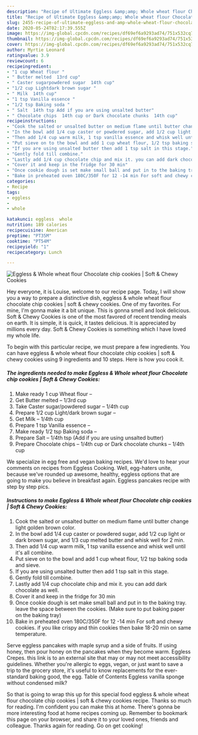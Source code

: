 ```yaml
---
description: "Recipe of Ultimate Eggless &amp;amp; Whole wheat flour Chocolate chip cookies | Soft &amp;amp; Chewy Cookies"
title: "Recipe of Ultimate Eggless &amp;amp; Whole wheat flour Chocolate chip cookies | Soft &amp;amp; Chewy Cookies"
slug: 2455-recipe-of-ultimate-eggless-and-amp-whole-wheat-flour-chocolate-chip-cookies-soft-and-amp-chewy-cookies
date: 2020-05-24T02:17:39.555Z
image: https://img-global.cpcdn.com/recipes/df69ef6a9293ad74/751x532cq70/eggless-whole-wheat-flour-chocolate-chip-cookies-soft-chewy-cookies-recipe-main-photo.jpg
thumbnail: https://img-global.cpcdn.com/recipes/df69ef6a9293ad74/751x532cq70/eggless-whole-wheat-flour-chocolate-chip-cookies-soft-chewy-cookies-recipe-main-photo.jpg
cover: https://img-global.cpcdn.com/recipes/df69ef6a9293ad74/751x532cq70/eggless-whole-wheat-flour-chocolate-chip-cookies-soft-chewy-cookies-recipe-main-photo.jpg
author: Myrtie Leonard
ratingvalue: 3.9
reviewcount: 6
recipeingredient:
- "1 cup Wheat flour "
- " Butter melted  13rd cup"
- " Caster sugarpowdered sugar  14th cup"
- "1/2 cup Lightdark brown sugar "
- " Milk  14th cup"
- "1 tsp Vanilla essence "
- "1/2 tsp Baking soda "
- " Salt  14th tsp Add if you are using unsalted butter"
- " Chocolate chips  14th cup or Dark chocolate chunks  14th cup"
recipeinstructions:
- "Cook the salted or unsalted butter on medium flame until butter change light golden brown color."
- "In the bowl add 1/4 cup caster or powdered sugar, add 1/2 cup light or dark brown sugar, and 1/3 cup melted butter and whisk well for 2 min."
- "Then add 1/4 cup warm milk, 1 tsp vanilla essence and whisk well until it&#39;s all combine."
- "Put sieve on to the bowl and add 1 cup wheat flour, 1/2 tsp baking soda and sieve."
- "If you are using unsalted butter then add 1 tsp salt in this stage."
- "Gently fold till combine."
- "Lastly add 1/4 cup chocolate chip and mix it. you can add dark chocolate as well."
- "Cover it and keep in the fridge for 30 min"
- "Once cookie dough is set make small ball and put in to the baking tray. leave the space between the cookies. (Make sure to put baking paper on the baking tray)"
- "Bake in preheated oven 180C/350F for 12 -14 min For soft and chewy cookies. if you like crispy and thin cookies then bake 18-20 min on same temperature."
categories:
- Recipe
tags:
- eggless
- 
- whole

katakunci: eggless  whole 
nutrition: 189 calories
recipecuisine: American
preptime: "PT35M"
cooktime: "PT54M"
recipeyield: "1"
recipecategory: Lunch

---
```



![Eggless &amp; Whole wheat flour Chocolate chip cookies | Soft &amp; Chewy Cookies](https://img-global.cpcdn.com/recipes/df69ef6a9293ad74/751x532cq70/eggless-whole-wheat-flour-chocolate-chip-cookies-soft-chewy-cookies-recipe-main-photo.jpg)

Hey everyone, it is Louise, welcome to our recipe page. Today, I will show you a way to prepare a distinctive dish, eggless &amp; whole wheat flour chocolate chip cookies | soft &amp; chewy cookies. One of my favorites. For mine, I'm gonna make it a bit unique. This is gonna smell and look delicious.
 Soft &amp; Chewy Cookies is one of the most favored of recent trending meals on earth. It is simple, it is quick, it tastes delicious. It is appreciated by millions every day.  Soft &amp; Chewy Cookies is something which I have loved my whole life.


To begin with this particular recipe, we must prepare a few ingredients. You can have eggless &amp; whole wheat flour chocolate chip cookies | soft &amp; chewy cookies using 9 ingredients and 10 steps. Here is how you cook it.

<!--inarticleads1-->

##### The ingredients needed to make Eggless &amp; Whole wheat flour Chocolate chip cookies | Soft &amp; Chewy Cookies:

1. Make ready 1 cup Wheat flour –
1. Get  Butter melted – 1/3rd cup
1. Take  Caster sugar/powdered sugar – 1/4th cup
1. Prepare 1/2 cup Light/dark brown sugar –
1. Get  Milk – 1/4th cup
1. Prepare 1 tsp Vanilla essence –
1. Make ready 1/2 tsp Baking soda –
1. Prepare  Salt – 1/4th tsp (Add if you are using unsalted butter)
1. Prepare  Chocolate chips – 1/4th cup or Dark chocolate chunks – 1/4th cup


We specialize in egg free and vegan baking recipes. We&#39;d love to hear your comments on recipes from Eggless Cooking. Well, egg-haters unite, because we&#39;ve rounded up awesome, healthy, eggless options that are going to make you believe in breakfast again. Eggless pancakes recipe with step by step pics. 

<!--inarticleads2-->

##### Instructions to make Eggless &amp; Whole wheat flour Chocolate chip cookies | Soft &amp; Chewy Cookies:

1. Cook the salted or unsalted butter on medium flame until butter change light golden brown color.
1. In the bowl add 1/4 cup caster or powdered sugar, add 1/2 cup light or dark brown sugar, and 1/3 cup melted butter and whisk well for 2 min.
1. Then add 1/4 cup warm milk, 1 tsp vanilla essence and whisk well until it&#39;s all combine.
1. Put sieve on to the bowl and add 1 cup wheat flour, 1/2 tsp baking soda and sieve.
1. If you are using unsalted butter then add 1 tsp salt in this stage.
1. Gently fold till combine.
1. Lastly add 1/4 cup chocolate chip and mix it. you can add dark chocolate as well.
1. Cover it and keep in the fridge for 30 min
1. Once cookie dough is set make small ball and put in to the baking tray. leave the space between the cookies. (Make sure to put baking paper on the baking tray)
1. Bake in preheated oven 180C/350F for 12 -14 min For soft and chewy cookies. if you like crispy and thin cookies then bake 18-20 min on same temperature.


Serve eggless pancakes with maple syrup and a side of fruits. If using honey, then pour honey on the pancakes when they become warm. Eggless Crepes. this link is to an external site that may or may not meet accessibility guidelines. Whether you&#39;re allergic to eggs, vegan, or just want to save a trip to the grocery store, it&#39;s useful to know replacements for the ever-standard baking good, the egg. Table of Contents Eggless vanilla sponge without condensed milk? 

So that is going to wrap this up for this special food eggless &amp; whole wheat flour chocolate chip cookies | soft &amp; chewy cookies recipe. Thanks so much for reading. I'm confident you can make this at home. There's gonna be more interesting food at home recipes coming up. Remember to bookmark this page on your browser, and share it to your loved ones, friends and colleague. Thanks again for reading. Go on get cooking!

